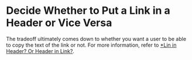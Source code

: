 # Decide Whether to Put a Link in a Header or Vice Versa

The tradeoff ultimately comes down to whether you want a user to be able to copy the text of the link or not. For more information, refer to [*Lin in Header? Or Header in Link?](https://css-tricks.com/link-header-header-link).
